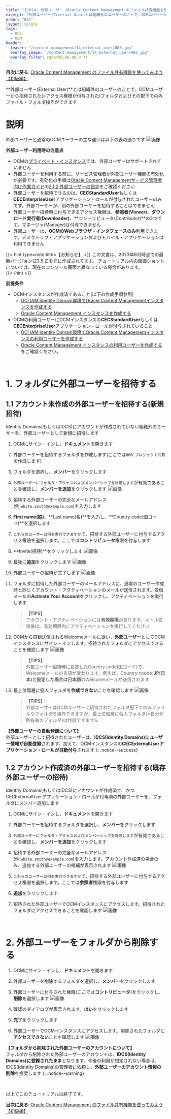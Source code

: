 ```yaml
---
title: "その14: 外部ユーザー（Oracle Content Management のファイル共有機能を利用しよう）"
excerpt: "外部ユーザー(External User)とは組織外のユーザーのことで、OCMユーザーから招待された(アクセス権限が付与された)フォルダ配下でのみコラボレーションができます。ここでは、外部ユーザーをフォルダに招待する方法とその注意点について紹介します"
order: "034"
layout: single
tags:
  - OCE
  - OCM
header:
  teaser: "/content-management/14_external_user/003.jpg"
  overlay_image: "/content-management/14_external_user/003.jpg"
  overlay_filter: rgba(80,80,80,0.7)
---
```


**目次に戻る**: [Oracle Content Management のファイル共有機能を使ってみよう【初級編】](../using_file_sharing)

**外部ユーザー(External User)**とは組織外のユーザーのことで、OCMユーザーから招待された(=アクセス権限が付与された)フォルダおよびその配下でのみファイル・フォルダ操作ができます

# 説明

外部ユーザーと通常のOCMユーザーの主な違いは以下の表の通りです
![画像](001.jpg)

**外部ユーザー利用時の注意点**
- OCMの[プライベート・インスタンス](https://docs.oracle.com/en/cloud/paas/content-cloud/administer/create-private-instance-using-fastconnect.html#GUID-0A7538DD-E5EB-465B-8E44-93803C566DAF)では、外部ユーザーはサポートされていません
- 外部ユーザーを利用する前に、サービス管理者が外部ユーザー機能の有効化が必要です。有効化の手順は[Oracle Content Managementサービス管理者向け作業ガイド](../ocm_admin_guide)の[2.1.2 外部ユーザーの設定](../ocm_admin_guide/#212-外部ユーザーの設定)をご確認ください
- 外部ユーザーを招待できるのは、**CECStandardUser**もしくは**CECEnterpriseUser**アプリケーション・ロールが付与されたユーザーのみです。外部ユーザーが、別の外部ユーザーを招待することはできません
- 外部ユーザー招待時に付与できるアクセス権限は、**参照者(Viewer)**、**ダウンロード実行者(Downloader)**、**コントリビュータ(Contributor)**の3つです。マネージャ(Manager)は付与できません
- 外部ユーザーは、**OCMのWebブラウザ・インタフェースのみ**利用できます。デスクトップ・アプリケーションおよびモバイル・アプリケーションは利用できません

{{< hint type=note title=【お知らせ】 >}}
この文書は、2023年6月時点での最新バージョン(23.5.2)を元に作成されてます。   チュートリアル内の画面ショットについては、現在のコンソール画面と異なっている場合があります。   
{{< /hint >}}

**前提条件**
- OCMインスタンスが作成済であること(以下の作成手順参照)
    - [OCI IAM Identity Domain環境でOracle Content Managementインスタンスを作成する](../create_ocm_instance_IdentityDomain)
    - [Oracle Content Management インスタンスを作成する](../create_oce_instance)
- OCMの利用ユーザーにOCMインスタンスの**CECStandardUser**もしくは**CECEnterpriseUser**アプリケーション・ロールが付与されていること
    - [OCI IAM Identity Domain環境でOracle Content Managementインスタンスの利用ユーザーを作成する](../create_identitydomain_group_user)
    - [Oracle Content Management インスタンスの利用ユーザーを作成する](../create_idcs_group_user)をご確認ください。


<br>

# 1. フォルダに外部ユーザーを招待する

## 1.1 アカウント未作成の外部ユーザーを招待する(新規招待)

Identity Domains(もしくはIDCS)にアカウントが作成されていない組織外のユーザーを、外部ユーザーとして新規に招待します

1. OCMにサイン・インし、**ドキュメント**を開きます

1. 外部ユーザーを招待するフォルダを作成します(ここでは`000_プロジェクト共有`を作成します)

1. フォルダを選択し、**メンバー**をクリックします

1. `外部ユーザーにフォルダ・アクセスおよびメンバーシップを許可します`が有効であることを確認し、**メンバーを追加**をクリックします
    ![画像](002.jpg)

1. 招待する外部ユーザーの完全なメールアドレス(例:`white.smith@example.com`)を入力します

1. **First name(姓)**、**Last name(名)**を入力し、**Country code(国コード)**を選択します

1. `これらのユーザーは何を実行できますか`で、招待する外部ユーザーに付与するアクセス権限を選択します。ここでは**コントリビュータ**権限を付与します

1. **Invite(招待)**をクリックします
    ![画像](003.jpg)

1. 最後に**追加**をクリックします
    ![画像](004.jpg)

1. 外部ユーザーの招待が完了します
    ![画像](005.jpg)

1. フォルダに招待した外部ユーザーのメールアドレスに、通常のユーザー作成時と同じくアカウント・アクティベーションのメールが送信されます。受信メールの**Activate Your Account**をクリックし、アクティベーションを実行します

    > **【TIPS】**  
    > アカウント・アクティベーションには**有効期限**があります。メール受信後は、有効期限内にアクティベーションを実行してください

1. OCMから自動送信されるWelcomeメールに従い、**外部ユーザー**としてOCMインスタンスにサイン・インします。招待されたフォルダにアクセスできることを確認します
    ![画像](006.jpg)
    
    > **【TIPS】**  
    > 外部ユーザー招待時に設定したCountry code(国コード)で、Welcomeメールの言語が変わります。例えば、Country codeを**JP(日本)**と設定した場合は**日本語**のWelcomeメールが送信されます

1. 最上位階層に個人フォルダを**作成できない**ことを確認します
    ![画像](007.jpg)

    > **【TIPS】**  
    > 外部ユーザーはOCMユーザーに招待されたフォルダ配下でのみファイルやフォルダを操作できますが、最上位階層に個人フォルダ(=自分が所有者のフォルダ)は作成できません

**【外部ユーザーの自動登録について】**  
外部ユーザーとして招待されたユーザーは、**IDCS(Identity Domains)にユーザー情報が自動登録**されます。加えて、OCMインスタンスの**CECExternalUserアプリケーション・ロールが自動付与**されます 
{: .notice--success}

## 1.2 アカウント作成済の外部ユーザーを招待する(既存外部ユーザーの招待)

Identity Domains(もしくはIDCS)にアカウントが作成済で、かつCECExternalUserアプリケーション・ロールが付与済の外部ユーザーを、フォルダにメンバー追加します

1. OCMにサイン・インし、**ドキュメント**を開きます

1. 外部ユーザーを招待するフォルダを選択し、**メンバー**をクリックします

1. `外部ユーザーにフォルダ・アクセスおよびメンバーシップを許可します`が有効であることを確認し、**メンバーを追加**をクリックします

1. 招待する外部ユーザーの完全なメールアドレス(例:`white.smith@example.com`)を入力します。アカウント作成済の場合のみ、追加する外部ユーザーの候補が表示されます
   ![画像](008.jpg)

1. `これらのユーザーは何を実行できますか`で、招待する外部ユーザーに付与するアクセス権限を選択します。ここでは**参照者**権限を付与します

1. **追加**をクリックします

1. 招待された外部ユーザーでOCMインスタンスにアクセスします。招待されたフォルダにアクセスできることを確認します
   ![画像](009.jpg)


<br />

# 2. 外部ユーザーをフォルダから削除する

1. OCMにサイン・インし、**ドキュメント**を開きます

1. 外部ユーザーを削除するフォルダを選択し、**メンバー**をクリックします

1. 外部ユーザーに付与された権限(ここでは**コントリビュータ**)をクリックし、**削除**を選択します
   ![画像](010.jpg)

1. 確認のダイアログが表示されます。**はい**をクリックします

1. **完了**をクリックします

1. 外部ユーザーでOCMインスタンスにアクセスします。削除されたフォルダに**アクセスできない**ことを確認します
   ![画像](011.jpg)

**【フォルダから削除された外部ユーザーのアカウントについて】**  
フォルダから削除された外部ユーザーのアカウントは、**IDCS(Identity Domains)に登録されたまま**となります。今後の利用が想定されない場合は、IDCS(Identity Domains)の管理者に依頼し、**外部ユーザーのアカウント情報の削除**を推奨します
{: .notice--warning}



<br>

以上でこのチュートリアルは終了です。

**目次に戻る**: [Oracle Content Management のファイル共有機能を使ってみよう【初級編】](../using_file_sharing)
